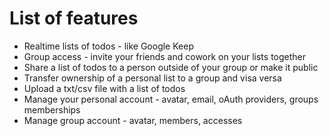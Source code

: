 # List of features

* Realtime lists of todos - like Google Keep
* Group access - invite your friends and cowork on your lists together
* Share a list of todos to a person outside of your group or make it public
* Transfer ownership of a personal list to a group and visa versa
* Upload a txt/csv file with a list of todos
* Manage your personal account - avatar, email, oAuth providers, groups memberships
* Manage group account - avatar, members, accesses

